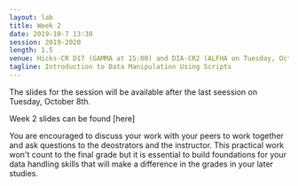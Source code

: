```yaml
---
layout: lab
title: Week 2
date: 2019-10-7 13:30
session: 2019-2020
length: 1.5
venue: Hicks-CR D17 (GAMMA at 15:00) and DIA-CR2 (ALFHA on Tuesday, October 1st at 10:00)
tagline: Introduction to Data Manipulation Using Scripts
---
```


The slides for the session will be available after the last seession on Tuesday, October 8th. 

Week 2 slides can be found [here] 

You are encouraged to discuss your work with your peers to work together and ask questions to the deostrators and the instructor. This practical work won't count to the final grade but it is essential to build foundations for your data handling skills that will make a difference in the grades in your later studies. 


